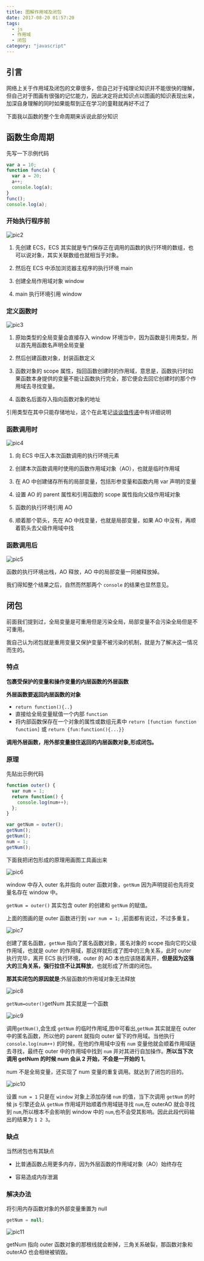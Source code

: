 ```yaml
---
title: 图解作用域及闭包
date: 2017-08-20 01:57:20
tags: 
  - js
  - 作用域
  - 闭包
category: "javascript"  
---
```

## 引言

网络上关于作用域及闭包的文章很多，但自己对于纯理论知识并不能很快的理解，但自己对于图画有很强的记忆能力，因此决定将此知识点以图画的知识表现出来，加深自身理解的同时如果能帮到正在学习的童鞋就再好不过了

下面我以函数的整个生命周期来诉说此部分知识

## 函数生命周期

先写一下示例代码

```js
var a = 10;
function func(a) {
  var a = 20;
  a++;
  console.log(a);
}
func();
console.log(a);
```

### 开始执行程序前

![pic2](图解作用域及闭包/pic2.jpg)

1.  先创建 ECS，ECS 其实就是专门保存正在调用的函数的执行环境的数组，也可以说对象，其实关联数组也就相当于对象。

2.  然后在 ECS 中添加浏览器主程序的执行环境 main

3.  创建全局作用域对象 window

4.  main 执行环境引用 window

### 定义函数时

![pic3](图解作用域及闭包/pic3.jpg)

1.  原始类型的全局变量会直接存入 window 环境当中，因为函数是引用类型，所以首先用函数名声明全局变量

2.  然后创建函数对象，封装函数定义

3.  函数对象的 scope 属性，指回函数创建时的作用域，意思是，函数执行时如果函数本身提供的变量不能让函数执行完全，那它便会去回它创建时的那个作用域去寻找变量。

4.  函数名后面存入指向函数对象的地址

引用类型在其中只能存储地址，这个在此笔记[谈谈值传递](https://github.com/MLuminary/Blog/issues/1)中有详细说明

### 函数调用时

![pic4](图解作用域及闭包/pic4.jpg)

1.  向 ECS 中压入本次函数调用的执行环境元素

2.  创建本次函数调用时使用的函数作用域对象（AO），也就是临时作用域

3.  在 AO 中创建储存所有的局部变量，包括形参变量和函数内用 var 声明的变量

4.  设置 AO 的 parent 属性和引用函数的 scope 属性指向父级作用域对象

5.  函数的执行环境引用 AO

6.  顺着那个箭头，先在 AO 中找变量，也就是局部变量，如果 AO 中没有，再顺着箭头去父级作用域中找

### 函数调用后

![pic5](图解作用域及闭包/pic5.jpg)

函数的执行环境出栈，AO 释放，AO 中的局部变量一同被释放掉。

我们得知整个结果之后，自然而然那两个 `console` 的结果也显然意见。

## 闭包

前面我们提到过，全局变量是可重用但是污染全局，局部变量不会污染全局但是不可重用。

我自己认为闭包就是重用变量又保护变量不被污染的机制，就是为了解决这一情况而生的。

### 特点

**包裹受保护的变量和操作变量的内层函数的外层函数**

**外层函数要返回内层函数的对象**

* `return function(){..}`
* 直接给全局变量赋值一个内部 `function`
* 将内部函数保存在一个对象的属性或数组元素中 `return [function function function]` 或 `return {fun:function(){...}}`

**调用外层函数，用外部变量接住返回的内层函数对象,形成闭包。**

### 原理

先贴出示例代码

```js
function outer() {
  var num = 1;
  return function() {
    console.log(num++);
  };
}

var getNum = outer();
getNum();
getNum();
num = 1;
getNum();
```

下面我把闭包形成的原理用画图工具画出来

![pic6](图解作用域及闭包/pic6.jpg)

window 中存入 outer 名并指向 outer 函数对象，`getNum` 因为声明提前也先将变量名存在 window 中。

`getNum = outer()` 其实包含 outer 的创建和 `getNum` 的赋值。

上面的图画的是 outer 函数进行到 `var num = 1;` ,前面都有说过，不过多重复。

![pic7](图解作用域及闭包/pic7.jpg)

创建了匿名函数，`getNum` 指向了匿名函数对象，匿名对象的 scope 指向它的父级作用域，也就是 outer 的作用域，那这样就形成了图中的三角关系，此时 outer 执行完毕，离开 ECS 执行环境，outer 的 AO 本也应该随着离开，**但是因为这强大的三角关系，强行拉住不让其释放**，也就形成了所谓的闭包。

**那其实闭包的原因就是**:外层函数的作用域对象无法释放

![pic8](图解作用域及闭包/pic8.jpg)

`getNum=outer()`getNum 其实就是一个函数

![pic9](图解作用域及闭包/pic9.png)

调用`getNum()`,会生成 `getNum` 的临时作用域,图中可看出,`getNum` 其实就是在 outer 中的匿名函数，所以他的 parent 就指向 outer 留下的作用域。当他执行 `console.log(num++)` 的时候，在他的作用域中没有 `num` 变量他就会顺着作用域链去寻找，最终在 outer 中的作用域中找到 `num` 并对其进行自加操作。**所以当下次调用 getNum 的时候 num 会从 2 开始，不会是一开始的 1**。

num 不是全局变量，还实现了 num 变量的重复调用。就达到了闭包的目的。

![pic10](图解作用域及闭包/pic10.jpg)

设置 `num = 1` 只是在 `window` 对象上添加存储 `num` 的值，当下次调用 `getNum` 的时候 js 引擎还会从 `getNum` 作用域开始顺着作用域链寻找 `num`,在 outerAO 就会寻找到 `num`,所以根本不会影响到 window 中的 `num`,也不会受其影响。因此此段代码输出的结果为 `1 2 3`。

### 缺点

当然闭包也有其缺点

* 比普通函数占用更多内存，因为外层函数的作用域对象（AO）始终存在

* 容易造成内存泄漏

### 解决办法

将引用内存函数对象的外部变量重置为 null

```js
getNum = null;
```

![pic11](图解作用域及闭包/pic11.jpg)

getNum 指向 outer 函数对象的那根线就会断掉，三角关系破裂，那函数对象和 outerAO 也会相继被销毁。

